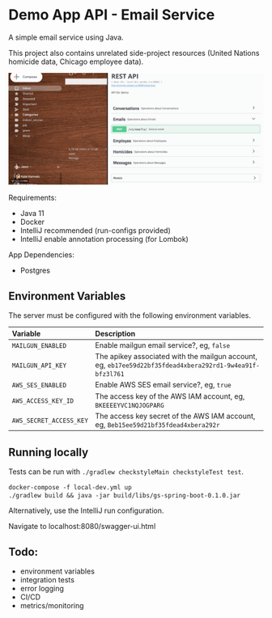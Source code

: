 # Demo App API - Email Service

A simple email service using Java.

This project also contains unrelated side-project resources (United Nations homicide data, Chicago employee data).

![](demo.gif)

Requirements:
- Java 11
- Docker
- IntelliJ recommended (run-configs provided)
- IntelliJ enable annotation processing (for Lombok)

App Dependencies:
- Postgres

## Environment Variables
The server must be configured with the following environment variables.

|Variable|Description|
|:------|:------|
|`MAILGUN_ENABLED`|Enable mailgun email service?, eg, `false` |
|`MAILGUN_API_KEY`|The apikey associated with the mailgun account, eg, `eb17ee59d22bf35fdead4xbera292rd1-9w4ea91f-bfz3l761` |
|`AWS_SES_ENABLED`|Enable AWS SES email service?, eg, `true` |
|`AWS_ACCESS_KEY_ID`|The access key of the AWS IAM account, eg, `BKEEEEYVC1NQJOGPARG` |
|`AWS_SECRET_ACCESS_KEY`|The access key secret of the AWS IAM account, eg, `Beb15ee59d21bf35fdead4xbera292r` |

## Running locally

Tests can be run with `./gradlew checkstyleMain checkstyleTest test`.

```
docker-compose -f local-dev.yml up
./gradlew build && java -jar build/libs/gs-spring-boot-0.1.0.jar
```

Alternatively, use the IntelliJ run configuration.

Navigate to localhost:8080/swagger-ui.html

## Todo:
- environment variables
- integration tests
- error logging
- CI/CD
- metrics/monitoring